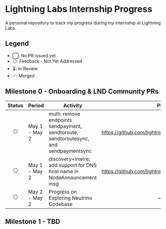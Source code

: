 # Lightning Labs Internship Progress
A personal repository to track my progress during my internship at Lightning Labs.

## Legend

- ⬜: No PR issued yet
- ⚪: Feedback - Not Yet Addressed
- ⏳: In Review
- ✅: Merged

## Milestone 0 - Onboarding & LND Community PRs

| Status | Period             | Activity                                                                                  | PR    |
|--------|--------------------|----------------------------------------------------------------------------------------|-------|
| <div align="center">⚪</div>      | May 1 - May 2      | multi: remove endpoints sendpayment, sendtoroute, sendtoroutesync, and sendpaymentsync | <div align="center">https://github.com/lightningnetwork/lnd/pull/8348</div> |
| <div align="center">⚪</div>      | May 1 - May 2      | discovery+lnwire: add support for DNS host name in NodeAnnouncement msg                | <div align="center">https://github.com/lightningnetwork/lnd/pull/9455</div> |
| <div align="center">⚪</div>      | May 2 - May 2      | Progress on Exploring Neutrino Codebase                | <div align="center">—</div> |

## Milestone 1 - TBD

